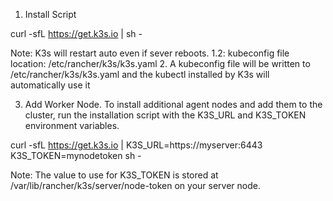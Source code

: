 1. Install Script

curl -sfL https://get.k3s.io | sh -

Note: K3s will restart auto even if sever reboots. 
      1.2: kubeconfig file location: /etc/rancher/k3s/k3s.yaml
2. 
A kubeconfig file will be written to /etc/rancher/k3s/k3s.yaml and the kubectl installed by K3s will automatically use it

3. Add Worker Node. 
To install additional agent nodes and add them to the cluster, run the installation script with the K3S_URL and K3S_TOKEN environment variables. 

curl -sfL https://get.k3s.io | K3S_URL=https://myserver:6443 K3S_TOKEN=mynodetoken sh -

Note: The value to use for K3S_TOKEN is stored at /var/lib/rancher/k3s/server/node-token on your server node.


